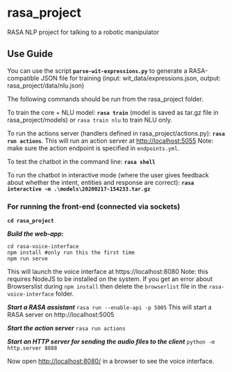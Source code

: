 # rasa_project
RASA NLP project for talking to a robotic manipulator

## Use Guide

You can use the script **```parse-wit-expressions.py```** to generate a RASA-compatible JSON file for training (input: wit_data/expressions.json, output: rasa_project/data/nlu.json)

The following commands should be run from the rasa_project folder.

To train the core + NLU model:
**```rasa train```** (model is saved as tar.gz file in rasa_project/models) or ```rasa train nlu``` to train NLU only.

To run the actions server (handlers defined in rasa_project/actions.py):
**```rasa run actions```**. This will run an action server at [http://localhost:5055](http://localhost:5055)
Note: make sure the action endpoint is specified in ```endpoints.yml```.

To test the chatbot in the command line:
**```rasa shell```**

To run the chatbot in interactive mode (where the user gives feedback about whether the intent, entities and response are correct):
**```rasa interactive -m .\models\20200217-154233.tar.gz```**

### For running the front-end (connected via sockets)
**```cd rasa_project```**

***Build the web-app:***
```console
cd rasa-voice-interface
npm install #only run this the first time
npm run serve
```
This will launch the voice interface at https://localhost:8080
Note: this requires NodeJS to be installed on the system. If you get an error about Browserslist during ``npm install`` then delete the ``browserlist`` file in the ``rasa-voice-interface`` folder.

***Start a RASA assistant***
``rasa run --enable-api -p 5005``
This will start a RASA server on http://localhost:5005

***Start the action server***
``rasa run actions``

***Start an HTTP server for sending the audio files to the client***
``python -m http.server 8888``

Now open [http://localhost:8080/](http://localhost:8080/) in a browser to see the voice interface.
